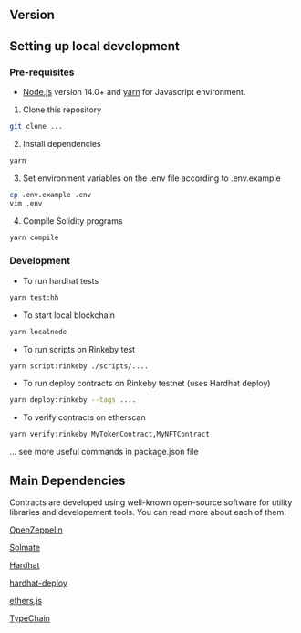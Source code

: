 ## Version

## Setting up local development

### Pre-requisites

- [Node.js](https://nodejs.org/en/) version 14.0+ and [yarn](https://yarnpkg.com/) for Javascript environment.

1. Clone this repository

```bash
git clone ...
```

2. Install dependencies

```bash
yarn
```

3. Set environment variables on the .env file according to .env.example

```bash
cp .env.example .env
vim .env
```

4. Compile Solidity programs

```bash
yarn compile
```

### Development

- To run hardhat tests

```bash
yarn test:hh
```


- To start local blockchain

```bash
yarn localnode
```

- To run scripts on Rinkeby test

```bash
yarn script:rinkeby ./scripts/....
```

- To run deploy contracts on Rinkeby testnet (uses Hardhat deploy)

```bash
yarn deploy:rinkeby --tags ....
```

- To verify contracts on etherscan

```bash
yarn verify:rinkeby MyTokenContract,MyNFTContract
```

... see more useful commands in package.json file

## Main Dependencies

Contracts are developed using well-known open-source software for utility libraries and developement tools. You can read more about each of them.

[OpenZeppelin](https://github.com/OpenZeppelin/openzeppelin-contracts)

[Solmate](https://github.com/Rari-Capital/solmate)

[Hardhat](https://github.com/nomiclabs/hardhat)

[hardhat-deploy](https://github.com/wighawag/hardhat-deploy)

[ethers.js](https://github.com/ethers-io/ethers.js/)

[TypeChain](https://github.com/dethcrypto/TypeChain)
